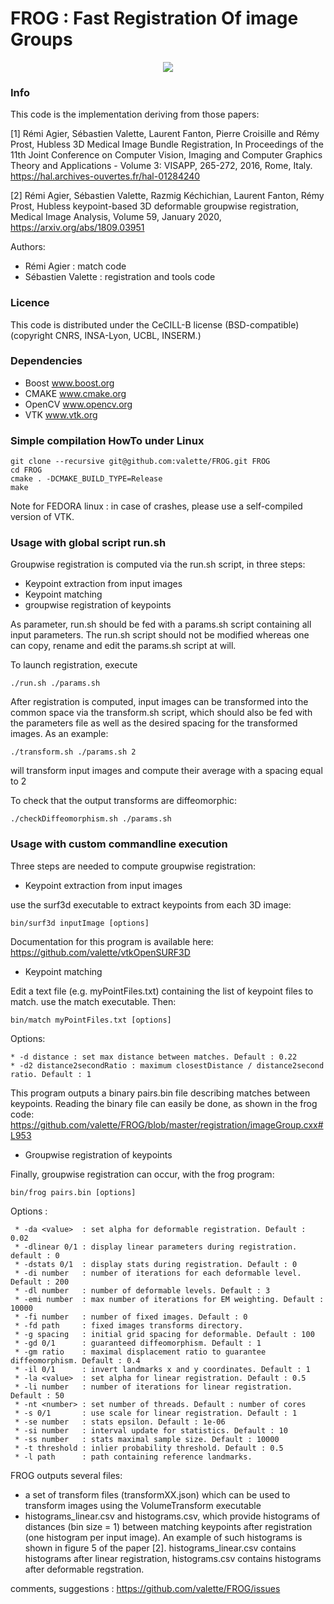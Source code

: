 <!---[![Build Status](https://travis-ci.org/valette/FROG.png)](https://travis-ci.org/valette/FROG) -->

FROG : Fast Registration Of image Groups
========================================
<p align="center">
  <img src="https://www.creatis.insa-lyon.fr/~valette/public/project/frog/featured_huf3b80675463e3a95253905cb1f0a6681_392849_cae6eb67255cf523f959b4cd1212c3d8.webp">
</p>

### Info ###
This code is the implementation deriving from those papers:

[1] Rémi Agier, Sébastien Valette, Laurent Fanton, Pierre Croisille and Rémy Prost, Hubless 3D Medical Image Bundle Registration, In Proceedings of the 11th Joint Conference on Computer Vision, Imaging and Computer Graphics Theory and Applications - Volume 3: VISAPP, 265-272, 2016, Rome, Italy. https://hal.archives-ouvertes.fr/hal-01284240

[2] Rémi Agier, Sébastien Valette, Razmig Kéchichian, Laurent Fanton, Rémy Prost, Hubless keypoint-based 3D deformable groupwise registration, Medical Image Analysis, Volume 59, January 2020, https://arxiv.org/abs/1809.03951


Authors:
* Rémi Agier : match code
* Sébastien Valette : registration and tools code

### Licence ###
This code is distributed under the CeCILL-B license (BSD-compatible)
(copyright CNRS, INSA-Lyon, UCBL, INSERM.)

###  Dependencies ###
* Boost www.boost.org
* CMAKE www.cmake.org
* OpenCV www.opencv.org
* VTK www.vtk.org

###  Simple compilation HowTo under Linux ###
	git clone --recursive git@github.com:valette/FROG.git FROG
	cd FROG
	cmake . -DCMAKE_BUILD_TYPE=Release
	make

Note for FEDORA linux : in case of crashes, please use a self-compiled version of VTK.

### Usage with global script run.sh ###

Groupwise registration is computed via the run.sh script, in three steps:
* Keypoint extraction from input images
* Keypoint matching
* groupwise registration of keypoints

As parameter, run.sh should be fed with a params.sh script containing all input parameters. The run.sh script should not be modified whereas one can copy, rename and edit the params.sh script at will.

To launch registration, execute

	./run.sh ./params.sh

After registration is computed, input images can be transformed into the common space via the transform.sh script, which should also be fed with the parameters file as well as the desired spacing for the transformed images. As an example:

	./transform.sh ./params.sh 2

will transform input images and compute their average with a spacing equal to 2

To check that the output transforms are diffeomorphic:

	./checkDiffeomorphism.sh ./params.sh


### Usage with custom commandline execution ###

Three steps are needed to compute groupwise registration:
* Keypoint extraction from input images

use the surf3d executable to extract keypoints from each 3D image:

	bin/surf3d inputImage [options]

Documentation for this program is available here: https://github.com/valette/vtkOpenSURF3D

* Keypoint matching

Edit a text file (e.g. myPointFiles.txt) containing the list of keypoint files to match.
use the match executable. Then:

	bin/match myPointFiles.txt [options]

Options:

	* -d distance : set max distance between matches. Default : 0.22
	* -d2 distance2secondRatio : maximum closestDistance / distance2second ratio. Default : 1

This program outputs a binary pairs.bin file describing matches between keypoints. Reading the binary file can easily be done, as shown in the frog code: https://github.com/valette/FROG/blob/master/registration/imageGroup.cxx#L953

* Groupwise registration of keypoints

Finally, groupwise registration can occur, with the frog program:

	bin/frog pairs.bin [options]

Options :

	 * -da <value>  : set alpha for deformable registration. Default : 0.02
	 * -dlinear 0/1 : display linear parameters during registration. default : 0
	 * -dstats 0/1  : display stats during registration. Default : 0
	 * -di number   : number of iterations for each deformable level. Default : 200
	 * -dl number   : number of deformable levels. Default : 3
	 * -emi number  : max number of iterations for EM weighting. Default : 10000
	 * -fi number   : number of fixed images. Default : 0
	 * -fd path     : fixed images transforms directory.
	 * -g spacing   : initial grid spacing for deformable. Default : 100
	 * -gd 0/1      : guaranteed diffeomorphism. Default : 1
	 * -gm ratio    : maximal displacement ratio to guarantee diffeomorphism. Default : 0.4
	 * -il 0/1      : invert landmarks x and y coordinates. Default : 1
	 * -la <value>  : set alpha for linear registration. Default : 0.5
	 * -li number   : number of iterations for linear registration. Default : 50
	 * -nt <number> : set number of threads. Default : number of cores
	 * -s 0/1       : use scale for linear registration. Default : 1
	 * -se number   : stats epsilon. Default : 1e-06
	 * -si number   : interval update for statistics. Default : 10
	 * -ss number   : stats maximal sample size. Default : 10000
	 * -t threshold : inlier probability threshold. Default : 0.5
	 * -l path      : path containing reference landmarks.

FROG outputs several files:
 * a set of transform files (transformXX.json) which can be used to transform images using the VolumeTransform executable
 * histograms_linear.csv and histograms.csv, which provide histograms of distances (bin size = 1) between matching keypoints after registration (one histogram per input image). An example of such histograms is shown in figure 5 of the paper [2]. histograms_linear.csv contains histograms after linear registration, histograms.csv contains histograms after deformable regstration.

comments, suggestions : https://github.com/valette/FROG/issues
